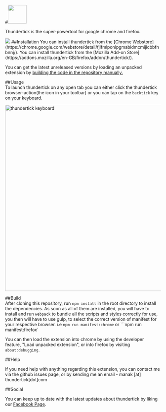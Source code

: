 #<img src = "http://i.imgur.com/o4UeJuw.png" style="height:60px"/>     

Thundertick is the super-powertool for google chrome and firefox.   

<img src = "http://imgur.com/download/ispI4xx"> 
##Installation   
You can install thundertick from the [Chrome Webstore](https://chrome.google.com/webstore/detail/fjlfmlponipgmabidmcmijicbbfnbnnj/).   
You can install thundertick from the [Mozilla Add-on Store](https://addons.mozilla.org/en-GB/firefox/addon/thundertick/).   

   
You can get the latest unreleased versions by loading an unpacked extension by [building the code in the repository manually.](#Build)

##Usage   
To launch thundertick on any open tab you can either click the thundertick browser-action(the icon in your toolbar) or you can tap on the ```backtick``` key on your keyboard.   

<img src = "http://thundertick.com/images/keyboard.png" alt = "thundertick keyboard" style="width:600px"/> 

##Build   
After cloning this repository, run ```npm install``` in the root directory to install the dependencies. As soon as all of them are installed, you will have to install and run ```webpack``` to bundle all the scripts and styles correctly for use, you then will have to use
gulp, to select the correct version of manifest for your respective browser. i.e ```npm run manifest:chrome``` or ```npm run manifest:firefox`   

You can then load the extension into chrome by using the developer feature, "Load unpacked extension", or into firefox by visiting ```about:debugging```.

##Help 

If you need help with anything regarding this extension, you can contact me via the github issues page, or by sending me an email - manak [at] thundertick[dot]com

##Social

You can keep up to date with the latest updates about thundertick by liking our [Facebook Page](https://www.facebook.com/thundertick).